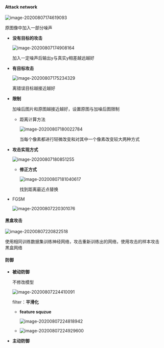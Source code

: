 #### Attack network

![image-20200807174619093](/home/bly/.config/Typora/typora-user-images/image-20200807174619093.png)

原图像中加入一部分噪声

- **没有目标的攻击**

  ![image-20200807174908164](/home/bly/.config/Typora/typora-user-images/image-20200807174908164.png)

  加入一定噪声后输出y与真实y相差越远越好

- **有目标攻击**

  ![image-20200807175234329](/home/bly/.config/Typora/typora-user-images/image-20200807175234329.png)

  离错误目标越接近越好

- **限制**

  加噪后图片和原图越接近越好，设置原图与加噪后图限制

  - 距离计算方法

    ![image-20200807180022784](/home/bly/.config/Typora/typora-user-images/image-20200807180022784.png)

    当每个像素都进行轻微改变和对其中一个像素改变较大两种方式

    

- **攻击实现方式**

  ![image-20200807180851255](/home/bly/.config/Typora/typora-user-images/image-20200807180851255.png)

  - **修正方式**

    ![image-20200807181040617](/home/bly/.config/Typora/typora-user-images/image-20200807181040617.png)

    找到距离最近点替换

- FGSM

  ![image-20200807220301076](/home/bly/.config/Typora/typora-user-images/image-20200807220301076.png)

  


#### 黑盒攻击

![image-20200807220822518](/home/bly/.config/Typora/typora-user-images/image-20200807220822518.png)

使用相同训练数据集训练神经网络，攻击重新训练出的网络，使用攻击的样本攻击黒盒网络



#### 防御

- **被动防御**

  不修改模型

  ![image-20200807224410091](/home/bly/.config/Typora/typora-user-images/image-20200807224410091.png)

  filter：**平滑化**

  - **feature squzue**

    ![image-20200807224818942](/home/bly/.config/Typora/typora-user-images/image-20200807224818942.png)
    
  - ![image-20200807224929600](/home/bly/.config/Typora/typora-user-images/image-20200807224929600.png)

- **主动防御**

  
  
  

